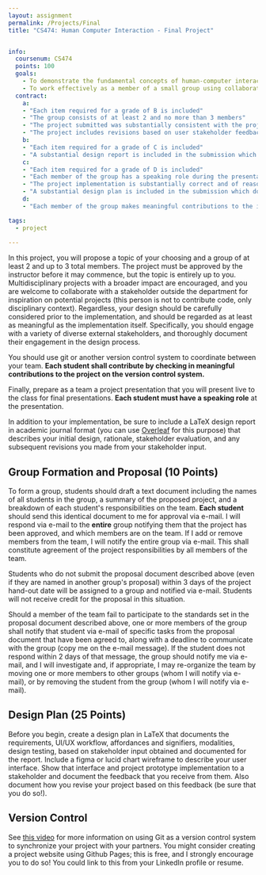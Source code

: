 ```yaml
---
layout: assignment
permalink: /Projects/Final
title: "CS474: Human Computer Interaction - Final Project"


info:
  coursenum: CS474
  points: 100
  goals:
    - To demonstrate the fundamental concepts of human-computer interaction in a unified project
    - To work effectively as a member of a small group using collaborative tools for software development
  contract:
    a: 
    - "Each item required for a grade of B is included"
    - "The group consists of at least 2 and no more than 3 members"
    - "The project submitted was substantially consistent with the project proposed to and approved by the Professor"     
    - "The project includes revisions based on user stakeholder feedback of the design and/or prototype, and includes a report of those revisions"
    b:
    - "Each item required for a grade of C is included"
    - "A substantial design report is included in the submission which documents the affordances and signifiers, modalities, design testing and feedback obtained during the project"
    c:
    - "Each item required for a grade of D is included"
    - "Each member of the group has a speaking role during the presentation"
    - "The project implementation is substantially correct and of reasonable human-centric design"
    - "A substantial design plan is included in the submission which documents the requirements, UI/UX workflow, affordances and signifiers, modalities, design testing, based on stakeholder input obtained and documented for the report"    
    d:
    - "Each member of the group makes meaningful contributions to the implementation of the project, demonstrated through version control commits or comments in the code"

tags:
  - project
  
---
```


In this project, you will propose a topic of your choosing and a group of at least 2 and up to 3 total members.  The project must be approved by the instructor before it may commence, but the topic is entirely up to you.  Multidisciplinary projects with a broader impact are encouraged, and you are welcome to collaborate with a stakeholder outside the department for inspiration on potential projects (this person is not to contribute code, only disciplinary context).  Regardless, your design should be carefully considered prior to the implementation, and should be regarded as at least as meaningful as the implementation itself.  Specifically, you should engage with a variety of diverse external stakeholders, and thoroughly document their engagement in the design process.

You should use git or another version control system to coordinate between your team.  **Each student shall contribute by checking in meaningful contributions to the project on the version control system.**

Finally, prepare as a team a project presentation that you will present live to the class for final presentations.  **Each student must have a speaking role** at the presentation.

In addition to your implementation, be sure to include a LaTeX design report in academic journal format (you can use [Overleaf](https://www.overleaf.com/) for this purpose) that describes your initial design, rationale, stakeholder evaluation, and any subsequent revisions you made from your stakeholder input.

## Group Formation and Proposal (10 Points)

To form a group, students should draft a text document including the names of all students in the group, a summary of the proposed project, and a breakdown of each student's responsibilities on the team.  **Each student** should send this identical document to me for approval via e-mail.  I will respond via e-mail to the **entire** group notifying them that the project has been approved, and which members are on the team.  If I add or remove members from the team, I will notify the entire group via e-mail.  This shall constitute agreement of the project responsibilities by all members of the team.

Students who do not submit the proposal document described above (even if they are named in another group's proposal) within 3 days of the project hand-out date will be assigned to a group and notified via e-mail.  Students will not receive credit for the proposal in this situation.

Should a member of the team fail to participate to the standards set in the proposal document described above, one or more members of the group shall notify that student via e-mail of specific tasks from the proposal document that have been agreed to, along with a deadline to communicate with the group (copy me on the e-mail message).  If the student does not respond within 2 days of that message, the group should notify me via e-mail, and I will investigate and, if appropriate, I may re-organize the team by moving one or more members to other groups (whom I will notify via e-mail), or by removing the student from the group (whom I will notify via e-mail).  

## Design Plan (25 Points)

Before you begin, create a design plan in LaTeX that documents the requirements, UI/UX workflow, affordances and signifiers, modalities, design testing, based on stakeholder input obtained and documented for the report.  Include a figma or lucid chart wireframe to describe your user interface.  Show that interface and project prototype implementation to a stakeholder and document the feedback that you receive from them.  Also document how you revise your project based on this feedback (be sure that you do so!).

## Version Control 

See [this video](../Modules/Github/Module) for more information on using Git as a version control system to synchronize your project with your partners.  You might consider creating a project website using Github Pages; this is free, and I strongly encourage you to do so!  You could link to this from your LinkedIn profile or resume.

